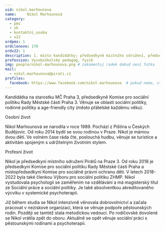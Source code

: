 ```yaml
---
uid: nikol.marhounova
name:     Nikol Marhounová 
category:
  - pms
  - sk
  - kontaktni_osoba
  - v22
ordpms: 1
ordclenove: 170
ordv22: 1
description: 1. místo kandidátky; předsedkyně místního sdružení, předsedkyně Sociální komise # zobrazuje se v lide
profession: Vysokoškolský pedagog, fyzik
img: people/nikol-marhounova.png # zakomentuj radek dokud není fotka
mail:
  - nikol.marhounova@pirati.cz
profiles:
  facebook: https://www.facebook.com/nikol.marhounova  # pokud nema, staci smazat tuto radku
---
```

Kandidátka na starostku MČ Praha 3, předsedkyně Komise pro sociální politiku Rady Městské části Praha 3.
Věnuje se oblasti sociální politiky, rodinné politiky a age-friendly city (město přátelské každému věku).

Osobní život

Nikol Marhounová se narodila v roce 1989. Pochází z Pištína u Českých Budějovic. Od roku 2014 bydlí se svou rodinou v Praze. Nikol je mámou dvou dětí. Ve volném čase ráda čte, poslouchá hudbu, věnuje se turistice a aktivitám spojeným s udržitelným životním stylem.
 
Profesní život

Nikol je předsedkyní místního sdružení Pirátů na Praze 3. Od roku 2018 je předsedkyní Komise pro sociální politiku Rady Městské části Praha a místopředsedkyní Komise pro sociálně právní ochranu dětí. V letech 2018-2022 byla také členkou Výboru pro sociální politiku ZHMP.
Nikol vystudovala psychologii se zaměřením na vzdělávání a má magisterský titul ze Sociální práce a sociální politiky. Je také absolventkou akreditovaného výcviku v systemické psychoterapii.

Již během studia se Nikol intenzivně věnovala dobrovolnictví a začala pracovat v neziskové organizaci, která se věnuje podpoře pěstounských rodin. Později se tamtéž stala metodickou vedoucí. Po rodičovské dovolené se Nikol vrátila zpět do oboru. Aktuálně se opět věnuje sociální práci s pěstounskými rodinami a psychoterapii.
